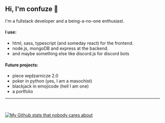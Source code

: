 ## Hi, I'm confuze :wave:

I'm a fullstack developer and a being-a-no-one enthusiast.

#### I use:
- html, sass, typescript (and someday react) for the frontend.
- node.js, mongoDB and express at the backend.
- and maybe something else like discord.js for discord bots

#### Future projects:
- piece wędzarnicze 2.0
- poker in python (yes, I am a masochist)
- blackjack in emojicode (hell I am one)
- a portfolio


---

<br />

[![My Github stats that nobody cares about](https://github-readme-stats.vercel.app/api?username=Confuze&show_icons=true&theme=github_dark)](https://github.com/anuraghazra/github-readme-stats)
